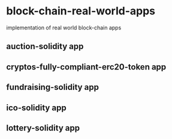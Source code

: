 # block-chain-real-world-apps

implementation of real world block-chain apps

## auction-solidity app

## cryptos-fully-compliant-erc20-token app

## fundraising-solidity app

## ico-solidity app

## lottery-solidity app
